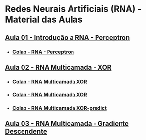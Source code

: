 # Redes Neurais Artificiais (RNA) - Material das Aulas

## [Aula 01 - Introdução a RNA - Perceptron](https://github.com/gustavowillam/RNA/blob/main/slides/01_Aula%2001-RNA-Redes%20Neurais%20Artificiais%20Perceptron.pdf)

* ### [Colab - RNA - Perceptron](https://colab.research.google.com/drive/1Xx7coBRDIvu5TgAHlB8Uo40ehfXdgNXh?usp=sharing)


## [Aula 02 - RNA Multicamada - XOR](https://github.com/gustavowillam/RNA/blob/main/slides/02_Aula%2002-RNA-Redes%20Neurais%20Artificiais%20Multicamada_XOR.pdf)

* ### [Colab - RNA Multicamada XOR](https://colab.research.google.com/drive/16nIE5-OZubxDTmGCcTPDgpOQn3be1MbU?usp=sharing)
* ### [Colab - RNA Multicamada XOR](https://colab.research.google.com/drive/1LYu9q2b-LEr46rA0INo9jFMBvzHHEiPe?usp=sharing)
* ### [Colab - RNA Multicamada XOR-predict](https://colab.research.google.com/drive/1LYu9q2b-LEr46rA0INo9jFMBvzHHEiPe?usp=sharing)


## [Aula 03 - RNA Multicamada - Gradiente Descendente](https://github.com/gustavowillam/RNA/blob/main/slides/03_Aula%2003-RNA-Redes%20Neurais%20Artificiais%20Gradient_Descending.pdf)

